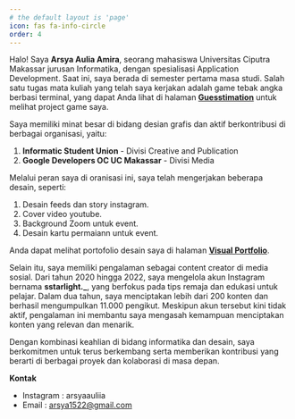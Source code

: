 ```yaml
---
# the default layout is 'page'
icon: fas fa-info-circle
order: 4
---
```


Halo! Saya <b>Arsya Aulia Amira</b>, seorang mahasiswa Universitas Ciputra Makassar jurusan Informatika, dengan spesialisasi Application Development. Saat ini, saya berada di semester pertama masa studi. Salah satu tugas mata kuliah yang telah saya kerjakan adalah game tebak angka berbasi terminal, yang dapat Anda lihat di halaman <b>[Guesstimation](https://arsyaaulia.github.io/posts/Design-Journey/)</b> untuk melihat project game saya.


Saya memiliki minat besar di bidang desian grafis dan aktif berkontribusi di berbagai organisasi, yaitu: 

1. <b>Informatic Student Union</b> - Divisi Creative and Publication
2. <b>Google Developers OC UC Makassar</b> - Divisi Media

Melalui peran saya di oranisasi ini, saya telah mengerjakan beberapa desain, seperti:
1. Desain feeds dan story instagram.
2. Cover video youtube.
3. Background Zoom untuk event.
4. Desain kartu permaiann untuk event.

Anda dapat melihat portofolio desain saya di halaman <b>[Visual Portfolio](https://arsyaaulia.github.io/posts/Visual-Portfolio/)</b>.


Selain itu, saya memiliki pengalaman sebagai content creator di media sosial. Dari tahun 2020 hingga 2022, saya mengelola akun Instagram bernama <b>sstarlight._</b>, yang berfokus pada tips remaja dan edukasi untuk pelajar. Dalam dua tahun, saya menciptakan lebih dari 200 konten dan berhasil mengumpulkan 11.000 pengikut. Meskipun akun tersebut kini tidak aktif, pengalaman ini membantu saya mengasah kemampuan menciptakan konten yang relevan dan menarik. 

Dengan kombinasi keahlian di bidang informatika dan desain, saya berkomitmen untuk terus berkembang serta memberikan kontribusi yang berarti di berbagai proyek dan kolaborasi di masa depan.

<b>Kontak</b> 
- Instagram   : arsyaauliia
- Email       : arsya1522@gmail.com